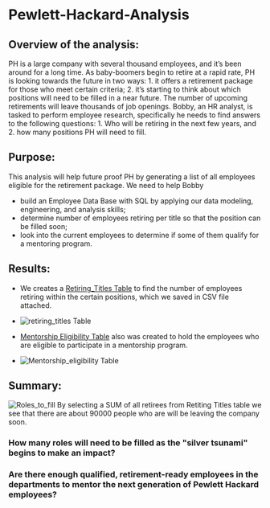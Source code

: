 # Pewlett-Hackard-Analysis

## Overview of the analysis:
PH is a large company with several thousand employees, and it’s been around for a long time. As baby-boomers begin to retire at a rapid rate, PH is looking towards the future in two ways: 1. it offers a retirement package for those who meet certain criteria; 2. it’s starting to think about which positions will need to be filled in a near future. The number of upcoming retirements will leave thousands of job openings. Bobby, an HR analyst, is tasked to perform employee research, specifically he needs to find answers to the following questions: 1. Who will be retiring in the next few years, and 2. how many positions PH will need to fill.
## Purpose:
This analysis will help future proof PH by generating a list of all employees eligible for the retirement package.
We need to help Bobby 
* build an Employee Data Base with SQL by applying our data modeling, engineering, and analysis skills;
* determine number of employees retiring per title so that the position can be filled soon;
* look into the current employees to determine if some of them qualify for a mentoring program.
## Results:
* We creates a [Retiring_Titles Table](https://github.com/Cryptotwister/Pewlett-Hackard-Analysis/blob/main/Data/retiring_titles.csv) to find the number of employees retiring within the certain positions, which we saved in CSV file attached.
* ![retiring_titles Table](https://user-images.githubusercontent.com/42978221/146704995-51139d0e-d166-4c76-975a-9b496cd7f576.png)

* [Mentorship Eligibility Table](https://github.com/Cryptotwister/Pewlett-Hackard-Analysis/blob/main/Data/mentorship_eligibilty.csv) also was created to hold the employees who are eligible to participate in a mentorship program.
* ![Mentorship_eligibility Table](https://user-images.githubusercontent.com/42978221/146705016-18cdc224-fdfa-4466-bd56-d4ff82bba88d.png)
## Summary:
![Roles_to_fill](https://user-images.githubusercontent.com/42978221/146706869-fa5bf7ce-f733-4b33-988c-568956b2c75a.png)
By selecting a SUM of all retirees from Retiting Titles table we see that there are about 90000 people who are will be leaving the company soon.

### How many roles will need to be filled as the "silver tsunami" begins to make an impact?

### Are there enough qualified, retirement-ready employees in the departments to mentor the next generation of Pewlett Hackard employees?
